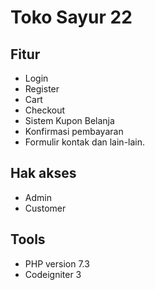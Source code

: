 # Toko Sayur 22



## Fitur
- Login
- Register
- Cart
- Checkout
- Sistem Kupon Belanja
- Konfirmasi pembayaran
- Formulir kontak
dan lain-lain.

## Hak akses
- Admin
- Customer

## Tools
- PHP version 7.3
- Codeigniter 3
